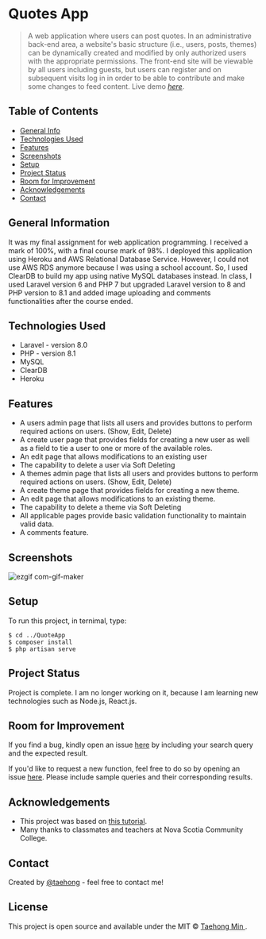 # Quotes App
> A web application where users can post quotes. In an administrative back-end area, a website's basic structure (i.e., users, posts, themes) can be dynamically created and modified by only authorized users with the appropriate permissions. The front-end site will be viewable by all users including guests, but users can register and on subsequent visits log in in order to be able to contribute and make some changes to feed content.
> Live demo [_here_](https://quotesapp1123.herokuapp.com). <!-- If you have the project hosted somewhere, include the link here. -->

## Table of Contents
* [General Info](#general-information)
* [Technologies Used](#technologies-used)
* [Features](#features)
* [Screenshots](#screenshots)
* [Setup](#setup)
* [Project Status](#project-status)
* [Room for Improvement](#room-for-improvement)
* [Acknowledgements](#acknowledgements)
* [Contact](#contact)
<!-- * [License](#license) -->


## General Information
It was my final assignment for web application programming. I received a mark of 100%, with a final course mark of 98%.
I deployed this application using Heroku and AWS Relational Database Service. However, I could not use AWS RDS anymore because I was using a school account. So, I used ClearDB to build my app using native MySQL databases instead. In class, I used Laravel version 6 and PHP 7 but upgraded Laravel version to 8 and PHP version to 8.1 and added image uploading and comments functionalities after the course ended.

## Technologies Used
- Laravel - version 8.0
- PHP - version 8.1
- MySQL
- ClearDB
- Heroku

## Features
- A users admin page that lists all users and provides buttons to perform required actions on users. (Show, Edit, Delete)
- A create user page that provides fields for creating a new user as well as a field to tie a user to one or more of the available roles.
- An edit page that allows modifications to an existing user
- The capability to delete a user via Soft Deleting
-	A themes admin page that lists all users and provides buttons to perform required actions on users. (Show, Edit, Delete)
-	A create theme page that provides fields for creating a new theme.
-	An edit page that allows modifications to an existing theme.
-	The capability to delete a theme via Soft Deleting
-	All applicable pages provide basic validation functionality to maintain valid data.
- A comments feature.

## Screenshots
![ezgif com-gif-maker](https://user-images.githubusercontent.com/71358207/179369973-c1790385-1140-4577-8aba-4c041aa0ed54.gif)

## Setup
To run this project, in ternimal, type:
```
$ cd ../QuoteApp
$ composer install
$ php artisan serve
```

## Project Status
Project is complete. I am no longer working on it, because I am learning new technologies such as Node.js, React.js.

## Room for Improvement
If you find a bug, kindly open an issue [here](https://github.com/DevTaehong/QuotesApp/issues/new) by including your search query and the expected result.

If you'd like to request a new function, feel free to do so by opening an issue [here](https://github.com/DevTaehong/QuotesApp/issues/new). Please include sample queries and their corresponding results.

## Acknowledgements
- This project was based on [this tutorial](https://www.youtube.com/playlist?list=PLpzy7FIRqpGC8Jk6gyWdSVdxCVXZAsenQ).
- Many thanks to classmates and teachers at Nova Scotia Community College.


## Contact
Created by [@taehong](https://linkedin.com/in/taehong) - feel free to contact me!

## License
This project is open source and available under the MIT © [Taehong Min ](https://github.com/DevTaehong/QuotesApp/blob/master/License).

